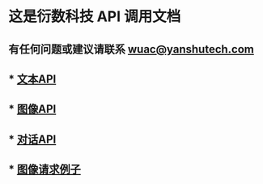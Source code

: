 # 这是衍数科技 API 调用文档
## 有任何问题或建议请联系 wuac@yanshutech.com

## * [文本API](/api/api-text/)
## * [图像API](/api/api-vision/)
## * [对话API](/api/api-bot/)
## * [图像请求例子](/example/vision_request_example/)
